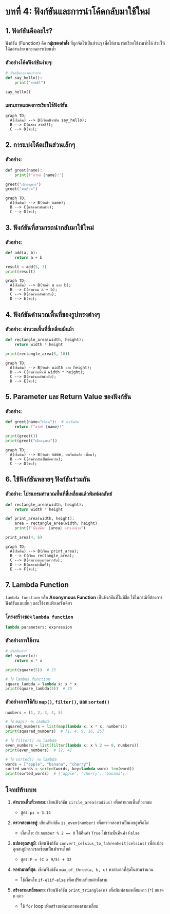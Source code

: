 # บทที่ 4: ฟังก์ชันและการนำโค้ดกลับมาใช้ใหม่

## 1. ฟังก์ชันคืออะไร?

ฟังก์ชัน (Function) คือ **กลุ่มของคำสั่ง** ที่ถูกจัดไว้เป็นส่วนๆ เพื่อให้สามารถเรียกใช้งานซ้ำได้ ช่วยให้โค้ดอ่านง่าย และลดการเขียนซ้ำ

### ตัวอย่างโค้ดฟังก์ชันง่ายๆ:

```python
# ฟังก์ชันแสดงคำทักทาย
def say_hello():
    print("สวัสดี!")

say_hello()
```

### แผนภาพแสดงการเรียกใช้ฟังก์ชัน

```mermaid
graph TD;
  A(เริ่มต้น) --> B(เรียกฟังก์ชัน say_hello);
  B --> C(แสดง สวัสดี!);
  C --> D(จบ);
```

## 2. การแบ่งโค้ดเป็นส่วนเล็กๆ

### ตัวอย่าง:

```python
def greet(name):
    print(f"สวัสดี {name}!")

greet("เด็กอนุบาล")
greet("นักเรียน")
```

```mermaid
graph TD;
  A(เริ่มต้น) --> B(รับค่า name);
  B --> C(แสดงคำทักทาย);
  C --> D(จบ);
```

## 3. ฟังก์ชันที่สามารถนำกลับมาใช้ใหม่

### ตัวอย่าง:

```python
def add(a, b):
    return a + b

result = add(5, 3)
print(result)
```

```mermaid
graph TD;
  A(เริ่มต้น) --> B(รับค่า a และ b);
  B --> C(คำนวณ a + b);
  C --> D(ส่งค่าผลลัพธ์กลับ);
  D --> E(จบ);
```

## 4. ฟังก์ชันคำนวณพื้นที่ของรูปทรงต่างๆ

### ตัวอย่าง: คำนวณพื้นที่สี่เหลี่ยมผืนผ้า

```python
def rectangle_area(width, height):
    return width * height

print(rectangle_area(5, 10))
```

```mermaid
graph TD;
  A(เริ่มต้น) --> B(รับค่า width และ height);
  B --> C(คำนวณพื้นที่ width * height);
  C --> D(ส่งค่าผลลัพธ์กลับ);
  D --> E(จบ);
```

## 5. Parameter และ Return Value ของฟังก์ชัน

### ตัวอย่าง:

```python
def greet(name="เพื่อน"):  # ค่าเริ่มต้น
    return f"สวัสดี {name}!"

print(greet())
print(greet("เด็กอนุบาล"))
```

```mermaid
graph TD;
  A(เริ่มต้น) --> B(รับค่า name, ค่าเริ่มต้นคือ เพื่อน);
  B --> C(ส่งค่ากลับเป็นข้อความ);
  C --> D(จบ);
```

## 6. ใช้ฟังก์ชันหลายๆ ฟังก์ชันร่วมกัน

### ตัวอย่าง: โปรแกรมคำนวณพื้นที่สี่เหลี่ยมแล้วพิมพ์ผลลัพธ์

```python
def rectangle_area(width, height):
    return width * height

def print_area(width, height):
    area = rectangle_area(width, height)
    print(f"พื้นที่คือ: {area} ตารางหน่วย")

print_area(4, 6)
```

```mermaid
graph TD;
  A(เริ่มต้น) --> B(เรียก print_area);
  B --> C(เรียก rectangle_area);
  C --> D(คำนวณและส่งค่ากลับ);
  D --> E(แสดงค่าพื้นที่);
  E --> F(จบ);
```

## 7. Lambda Function

`lambda function` หรือ **Anonymous Function** เป็นฟังก์ชันที่ไม่มีชื่อ ใช้ในกรณีที่ต้องการฟังก์ชันแบบสั้นๆ และใช้งานเพียงครั้งเดียว

### โครงสร้างของ `lambda function`

```python
lambda parameters: expression
```

### ตัวอย่างการใช้งาน

```python
# ฟังก์ชันปกติ
def square(x):
    return x * x

print(square(5))  # 25

# ใช้ lambda function
square_lambda = lambda x: x * x
print(square_lambda(5))  # 25
```

### ตัวอย่างการใช้กับ `map()`, `filter()`, และ `sorted()`

```python
numbers = [1, 2, 3, 4, 5]

# ใช้ map() กับ lambda
squared_numbers = list(map(lambda x: x * x, numbers))
print(squared_numbers)  # [1, 4, 9, 16, 25]

# ใช้ filter() กับ lambda
even_numbers = list(filter(lambda x: x % 2 == 0, numbers))
print(even_numbers)  # [2, 4]

# ใช้ sorted() กับ lambda
words = ["apple", "banana", "cherry"]
sorted_words = sorted(words, key=lambda word: len(word))
print(sorted_words)  # ['apple', 'cherry', 'banana']
```

## **โจทย์ท้ายบท**

1. **คำนวณพื้นที่วงกลม**: เขียนฟังก์ชัน `circle_area(radius)` เพื่อคำนวณพื้นที่วงกลม

   - สูตร: `pi = 3.14`

2. **ตรวจสอบเลขคู่**: เขียนฟังก์ชัน `is_even(number)` เพื่อตรวจสอบว่าเป็นเลขคู่หรือไม่

   - เงื่อนไข: ถ้า `number % 2 == 0` ให้คืนค่า `True` ไม่เช่นนั้นคืนค่า `False`

3. **แปลงอุณหภูมิ**: เขียนฟังก์ชัน `convert_celsius_to_fahrenheit(celsius)` เพื่อแปลงอุณหภูมิจากเซลเซียสเป็นฟาเรนไฮต์

   - สูตร: `F = (C x 9/5) + 32`

4. **หาค่ามากที่สุด**: เขียนฟังก์ชัน `max_of_three(a, b, c)` หาค่ามากที่สุดในสามจำนวน

   - ใช้เงื่อนไข `if-elif-else` เพื่อเปรียบเทียบค่าทั้งสาม

5. **สร้างสามเหลี่ยมดาว**: เขียนฟังก์ชัน `print_triangle(n)` เพื่อพิมพ์สามเหลี่ยมดาว (`*`) ขนาด `n` แถว

   - ใช้ `for` loop เพื่อสร้างแต่ละแถวของสามเหลี่ยม
